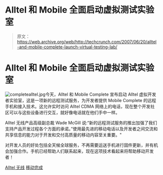 # Alltel 和 Mobile 全面启动虚拟测试实验室 

> 原文：<https://web.archive.org/web/http://techcrunch.com/2007/06/20/alltel-and-mobile-complete-launch-virtual-testing-lab/>

# Alltel 和 Mobile 全面启动虚拟测试实验室

![completealltel.jpg](img/49c6d305b09f52582d5f60cf9a833120.png)今天，Alltel 和 Mobile Complete 宣布启动 Alltel 虚拟开发者实验室，这是一项新的远程测试服务，为开发者提供 Mobile Complete 的远程手机和接入技术。这允许实时访问 Alltel CDMA 网络上的电话，现在整个开发社区可以与这些设备进行交互，就好像电话就在他们手中一样。

Alltel 无线产品高级副总裁 Wade McGill 说:“新的远程测试服务的推出加强了我们支持产品开发过程各个方面的承诺。”使用最先进的移动电话以及开发者之间交流和共享信息的能力对于开发和交付高质量的移动内容至关重要。"

对开发人员的好处包括全天候全球服务，不再需要运送手机进行固件更新，并有机会加强合作。手机已经帮助人们联系起来，现在这项技术看起来将帮助移动开发者！

[Alltel 无线](https://web.archive.org/web/20201126164749/http://www.alltel.com/)
[移动完成](https://web.archive.org/web/20201126164749/http://www.mobilecomplete.com/)